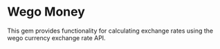 # Wego Money

This gem provides functionality for calculating exchange rates using the wego currency exchange rate API.
